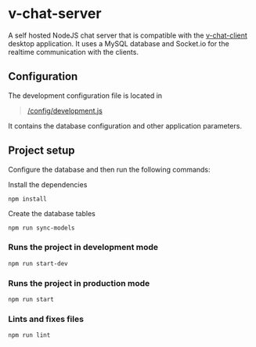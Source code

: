 # v-chat-server
A self hosted NodeJS chat server that is compatible with the [v-chat-client](https://github.com/gryp17/v-chat-client) desktop application.
It uses a MySQL database and Socket.io for the realtime communication with the clients.

## Configuration
The development configuration file is located in

> [/config/development.js](https://github.com/gryp17/v-chat-server/blob/master/config/development.js)

It contains the database configuration and other application parameters.

## Project setup
Configure the database and then run the following commands:

Install the dependencies
```
npm install
```

Create the database tables
```
npm run sync-models
```

### Runs the project in development mode
```
npm run start-dev
```

### Runs the project in production mode
```
npm run start
```

### Lints and fixes files
```
npm run lint
```

